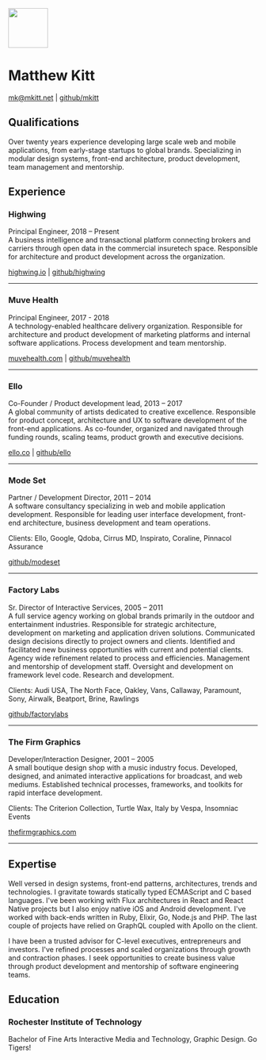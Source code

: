 <img src="https://mkitt.net/apple-touch-icon.png" width="80px" height="80px" />

# Matthew Kitt

[mk@mkitt.net][email] | [github/mkitt][github]

## Qualifications

Over twenty years experience developing large scale web and mobile
applications, from early-stage startups to global brands. Specializing in
modular design systems, front-end architecture, product development, team
management and mentorship.

## Experience

### Highwing

Principal Engineer, 2018 – Present  
A business intelligence and transactional platform connecting brokers
and carriers through open data in the commercial insuretech space. Responsible
for architecture and product development across the organization.

[highwing.io](https://highwing.io/) | [github/highwing](https://github.com/highwing/)

---

### Muve Health

Principal Engineer, 2017 - 2018  
A technology-enabled healthcare delivery organization. Responsible for
architecture and product development of marketing platforms and internal
software applications. Process development and team mentorship.

[muvehealth.com](https://muvehealth.com/) | [github/muvehealth](https://github.com/muvehealth/)

---

### Ello

Co-Founder / Product development lead, 2013 – 2017  
A global community of artists dedicated to creative excellence. Responsible for
product concept, architecture and UX to software development of the front-end
applications. As co-founder, organized and navigated through funding rounds,
scaling teams, product growth and executive decisions.

[ello.co](https://ello.co/) | [github/ello](https://github.com/ello/)

---

### Mode Set

Partner / Development Director, 2011 – 2014  
A software consultancy specializing in web and mobile application development.
Responsible for leading user interface development, front-end architecture,
business development and team operations.

Clients: Ello, Google, Qdoba, Cirrus MD, Inspirato, Coraline, Pinnacol Assurance

[github/modeset](https://github.com/modeset/)

---

### Factory Labs

Sr. Director of Interactive Services, 2005 – 2011  
A full service agency working on global brands primarily in the outdoor and
entertainment industries. Responsible for strategic architecture, development on
marketing and application driven solutions. Communicated design decisions
directly to project owners and clients. Identified and facilitated new business
opportunities with current and potential clients. Agency wide refinement related
to process and efficiencies. Management and mentorship of development staff.
Oversight and development on framework level code. Research and development.

Clients: Audi USA, The North Face, Oakley, Vans, Callaway, Paramount,
Sony, Airwalk, Beatport, Brine, Rawlings

[github/factorylabs](https://github.com/factorylabs/)

---

### The Firm Graphics

Developer/Interaction Designer, 2001 – 2005  
A small boutique design shop with a music industry focus. Developed, designed,
and animated interactive applications for broadcast, and web mediums.
Established technical processes, frameworks, and toolkits for rapid interface
development.

Clients: The Criterion Collection, Turtle Wax, Italy by Vespa, Insomniac Events

[thefirmgraphics.com](https://thefirmgraphics.com/)

---

## Expertise

Well versed in design systems, front-end patterns, architectures, trends and
technologies. I gravitate towards statically typed ECMAScript and C based
languages. I've been working with Flux architectures in React and React Native
projects but I also enjoy native iOS and Android development. I've worked with
back-ends written in Ruby, Elixir, Go, Node.js and PHP. The last couple of
projects have relied on GraphQL coupled with Apollo on the client.

I have been a trusted advisor for C-level executives, entrepreneurs and
investors. I've refined processes and scaled organizations through growth and
contraction phases. I seek opportunities to create business value through
product development and mentorship of software engineering teams.

## Education

### Rochester Institute of Technology

Bachelor of Fine Arts
Interactive Media and Technology, Graphic Design. Go Tigers!

[github]: https://github.com/mkitt '@mkitt'
[mkitt.net]: / '🏔'
[email]: mailto:hello@mkitt.net '👋'
